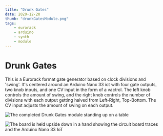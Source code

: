 ```yaml
---
title: "Drunk Gates"
date: 2020-12-20
thumb: "drunkGatesModule.png"
tags:
    - eurorack 
    - arduino
    - synth
    - module
---
```


# Drunk Gates

This is a Eurorack format gate generator based on clock divisions and 'swing'.  It's centered around an Arduino Nano 33 iot with four gate outputs, two knob inputs, and one CV input in the form of a vactrol. The left knob controls the amount of swing, and the right knob controls the number of divisions with each output getting halved from Left-Right, Top-Bottom.  The CV input adjusts the amount of swing on each output.

![The completed Drunk Gates module standing up on a table](drunkGatesModule.png)

![The board is held upside down in a hand showing the circuit board traces and the Arduino Nano 33 IoT](drunkGatesBottomSide.png)
